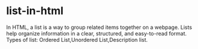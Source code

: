 # list-in-html
In HTML, a list is a way to group related items together on a webpage.  Lists help organize information in a clear, structured, and easy-to-read format. Types of list: Ordered List,Unordered List,Description list.
